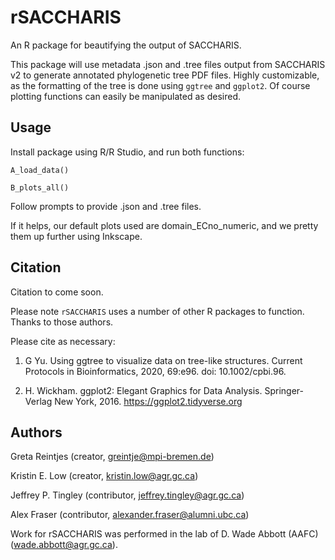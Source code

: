 # rSACCHARIS
An R package for beautifying the output of SACCHARIS.

This package will use metadata .json and .tree files output from SACCHARIS v2 to generate annotated phylogenetic tree PDF files. Highly customizable, as the formatting of the tree is done using ``ggtree`` and ``ggplot2``. Of course plotting functions can easily be manipulated as desired.

## Usage

Install package using R/R Studio, and run both functions:

``A_load_data()``

``B_plots_all()``

Follow prompts to provide .json and .tree files.

If it helps, our default plots used are domain_ECno_numeric, and we pretty them up further using Inkscape.

## Citation
Citation to come soon.

Please note ``rSACCHARIS`` uses a number of other R packages to function. Thanks to those authors.

Please cite as necessary:

1. G Yu. Using ggtree to visualize data on tree-like structures. Current Protocols in Bioinformatics, 2020, 69:e96. doi: 10.1002/cpbi.96.

2. H. Wickham. ggplot2: Elegant Graphics for Data Analysis. Springer-Verlag New York, 2016. https://ggplot2.tidyverse.org

## Authors
Greta Reintjes (creator, <greintje@mpi-bremen.de>)

Kristin E. Low (creator, <kristin.low@agr.gc.ca>)

Jeffrey P. Tingley (contributor, <jeffrey.tingley@agr.gc.ca>)

Alex Fraser (contributor, <alexander.fraser@alumni.ubc.ca>)

Work for rSACCHARIS was performed in the lab of D. Wade Abbott (AAFC) (<wade.abbott@agr.gc.ca>).
